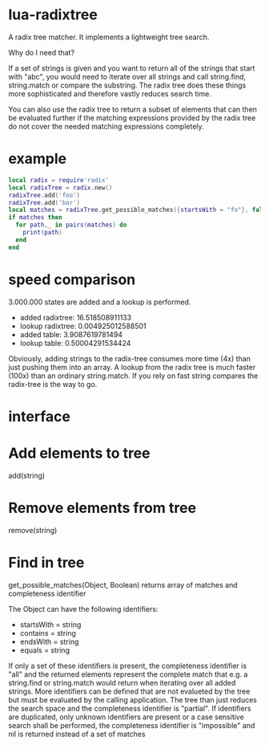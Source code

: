 lua-radixtree
=============

A radix tree matcher. It implements a lightweight tree search. 

Why do I need that?

If a set of strings is given and you want to return all of the strings that start with "abc", you would need to iterate over all strings and call string.find, string.match or compare the substring.
The radix tree does these things more sophisticated and therefore vastly reduces search time.

You can also use the radix tree to return a subset of elements that can then be evaluated further if the matching expressions provided by the radix tree do not cover the needed matching expressions completely.

example
=============

```Lua
local radix = require'radix'
local radixTree = radix.new()
radixTree.add('foo')
radixTree.add('bar')
local matches = radixTree.get_possible_matches({startsWith = "fo"}, false)
if matches then
  for path,_ in pairs(matches) do
    print(path)
  end
end

```

speed comparison
=============

3.000.000 states are added and a lookup is performed.

- added radixtree:        16.518508911133
- lookup radixtree:       0.004925012588501
- added table:    3.9087619781494
- lookup table:   0.50004291534424

Obviously, adding strings to the radix-tree consumes more time (4x) than just pushing them into an array.
A lookup from the radix tree is much faster (100x) than an ordinary string.match.
If you rely on fast string compares the radix-tree is the way to go.

interface
=============

# Add elements to tree
add(string)

# Remove elements from tree
remove(string)

# Find in tree
get_possible_matches(Object, Boolean)
returns array of matches and completeness identifier

The Object can have the following identifiers:
- startsWith = string
- contains = string
- endsWith = string
- equals = string

If only a set of these identifiers is present, the completeness identifier is "all" and the returned elements represent the complete match that e.g. a string.find or string.match would return when iterating over all added strings.
More identifiers can be defined that are not evalueted by the tree but must be evaluated by the calling application. 
The tree than just reduces the search space and the completeness identifier is "partial".
If identifiers are duplicated, only unknown identifiers are present or a case sensitive search shall be performed, the completeness identifier is "impossible" and nil is returned instead of a set of matches
